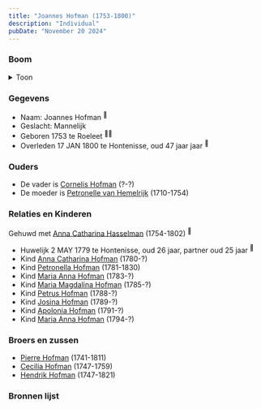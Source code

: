 ```yaml
---
title: "Joannes Hofman (1753-1800)"
description: "Individual"
pubDate: "November 20 2024"
---
```


### Boom
<details><summary>Toon</summary>

![test](https://www.plantuml.com/plantuml/svg/fLRRRXen47ttLuoQXpv5sYkxH2W98T0KDHUbIQMggYB3Jc2BrqQsQOIY_7i7C0GMMZRfszeptdFcdF7idXhBjPqKWfbHBiTSym9wl3yQQ3MHMKi9fS5gBWs5K5esp3E4Vgxx0XVFM8pj50eiUgZDOijOrAZiT8nixQrzmOs1PmO0PqfdgE-6UNyaqPX6e-2vF3w6aBqmzX5kvb26BKvyQ2ajKUG6BjHZmUK7u0O-UvuNrG4Esc4dxfpHQvyVSnJP2pIEUhmtVUWfQmKU7SC9eHbZjL9hAMOq4UA1o-oXhodQKqHZddj231pi3T8X0XO8lxc42onGwFpNQ8KVUuJVEMk7xV0V-7xYU_255-O9aQhUJoBquB9vI-VYQFtSYbVZw0cpB9S3oWqYE6-tA3UepsbrY9QVm8781qCx9UxgYQYzC2VNuQ7BO8x_wuOxIHlpN8yjuRgAIoAs9Ru7Azlscq35X72hK23Q_GeGZsxp2lpKymXMMfIvCJC5bfoQKd9eSJlaEgUd2zf4iS7EhsODIVpLgl6OmkJiVcP1ZRpvFcCMR3BRvSqYDKdMhAbjM_ENaafg1rNg2LpZf1wS4trE5_kzFR_58ApKx9GrTov9_JTG2A5xFxCxz7QAUacIS9WBL9Obh48gWkRzfncdyBsoB1XSya76nIvteahk-71r_Mt68_uVUoRRLp6kCWVZfJFfUz6xokmglbQf-1YkMtSp-3hSeHugKM4IRg0tn_GjalasVb89tusKfFwMnjpH13lRCAqqRK8dGJrwCmKtSPVZkiRSa7lTSEF5ZUzWSnrwfNXOMaUbTLnQbz-VbDOfSrFgy0Vz0MGeVww0tV0e1OY1ky3bGCJSbIe7OkQQlHnmQjIs0elF73L8EP0oTeeoex-UFm00)
</details>

### Gegevens
- Naam: Joannes Hofman <sup><a href="../s00056/" style="text-decoration:none" title="Doopinschrijving Petronella Hofman 31-01-1781">:link:</a></sup>
- Geslacht: Mannelijk
- Geboren 1753 te Roeleet <sup><a href="../s00056/" style="text-decoration:none" title="Doopinschrijving Petronella Hofman 31-01-1781">:link:</a><a href="../s00068/" style="text-decoration:none" title="Overlijden Jean Hofman 17-1-1800">:link:</a></sup>
- Overleden 17 JAN 1800 te Hontenisse, oud 47 jaar jaar <sup><a href="../s00068/" style="text-decoration:none" title="Overlijden Jean Hofman 17-1-1800">:link:</a></sup>

### Ouders
- De vader is [Cornelis Hofman](../i00049/) (?-?)
- De moeder is [Petronelle van Hemelrijk](../i00050/) (1710-1754)

### Relaties en Kinderen

Gehuwd met [Anna Catharina Hasselman](../i00041/) (1754-1802) <sup><a href="../s00060/" style="text-decoration:none" title="Huwelijk Jan Hofman en Anna Catharina Hasselman 02-05-1779 ">:link:</a></sup>
- Huwelijk 2 MAY 1779 te Hontenisse, oud 26 jaar, partner oud 25 jaar <sup><a href="../s00060/" style="text-decoration:none" title="Huwelijk Jan Hofman en Anna Catharina Hasselman 02-05-1779 ">:link:</a></sup>
- Kind [Anna Catharina Hofman](../i00042/) (1780-?)
- Kind [Petronella Hofman](../i00030/) (1781-1830)
- Kind [Maria Anna Hofman](../i00043/) (1783-?)
- Kind [Maria Magdalina Hofman](../i00044/) (1785-?)
- Kind [Petrus Hofman](../i00045/) (1788-?)
- Kind [Josina Hofman](../i00046/) (1789-?)
- Kind [Apolonia Hofman](../i00047/) (1791-?)
- Kind [Maria Anna Hofman](../i00048/) (1794-?)

### Broers en zussen
- [Pierre Hofman](../i00055/) (1741-1811)
- [Cecilia Hofman](../i00054/) (1747-1759)
- [Hendrik Hofman](../i00057/) (1747-1821)

### Bronnen lijst